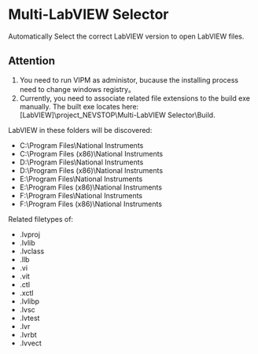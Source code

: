 Multi-LabVIEW Selector
===================================

Automatically Select the correct LabVIEW version to open LabVIEW files.

## Attention

   1. You need to run VIPM as administor, bucause the installing process need to change windows registry。
   2. Currently, you need to associate related file extensions to the build exe manually. The built exe locates here: [LabVIEW]\project\_NEVSTOP\Multi-LabVIEW Selector\Build.  
   

LabVIEW in these folders will be discovered:    
 - C:\Program Files\National Instruments
 - C:\Program Files (x86)\National Instruments
 - D:\Program Files\National Instruments
 - D:\Program Files (x86)\National Instruments
 - E:\Program Files\National Instruments
 - E:\Program Files (x86)\National Instruments
 - F:\Program Files\National Instruments
 - F:\Program Files (x86)\National Instruments
 

Related filetypes of:    
 - .lvproj
 - .lvlib
 - .lvclass
 - .llb
 - .vi
 - .vit
 - .ctl
 - .xctl 
 - .lvlibp
 - .lvsc
 - .lvtest
 - .lvr
 - .lvrbt
 - .lvvect
